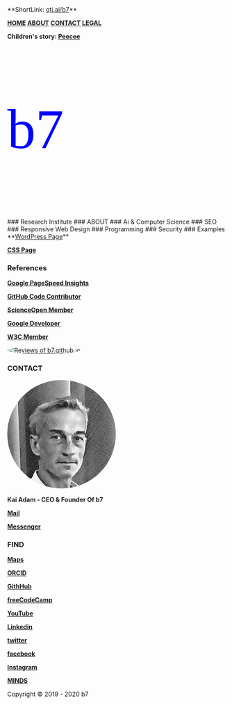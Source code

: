 <head>
<link rel="apple-touch-icon" sizes="180x180" href="/apple-touch-icon.png">
<link rel="icon" type="image/png" sizes="32x32" href="/favicon-32x32.png">
<link rel="icon" type="image/png" sizes="16x16" href="/favicon-16x16.png">
<link rel="manifest" href="/site.webmanifest">
<meta name="viewport" content="width=device-width, initial-scale=1">
<style>
.ubuntu {
  font-family: "Ubuntu";
}
</style>
<style>
img {
  border-radius: 50%;
}
</style>
<style>
body {
  background-image: url('b7.gif');
  background-repeat: no-repeat;
  background-attachment: fixed; 
  background-size: 100% 100%;
}
</style>
</head>
<audio src="b7.mp3" autoplay=""></audio>
**ShortLink: <a href="https://qti.ai/b7" target="_blank">qti.ai/b7</a>**

**<a href="https://b7.github.io" >HOME</a> <a href="https://b7.github.io/#about" >ABOUT</a> <a href="https://b7.github.io/#contact" >CONTACT</a> <a href="https://b7.github.io/legal" >LEGAL</a>**

**Children's story: <a href="https://b7.github.io/peecee" >Peecee</a>**

<p class="ubuntu" style="font-size:130px ; color:blue">b7</p>
### Research Institute
### ABOUT
### Ai & Computer Science
### SEO
### Responsive Web Design
### Programming
### Security
### Examples
**<a href="https://vvv.clan.rip" target="_blank">WordPress Page</a>**

**<a href="https://b7.github.io/css-page" target="_blank">CSS Page</a>**

### References
**<a href="https://developers.google.com/speed/pagespeed/insights/?&url=https://b7.github.io&tab=desktop" target="_blank">Google PageSpeed Insights</a>**

**<a href="https://github.com/b7" target="_blank">GitHub Code Contributor</a>**

**<a href="https://scienceopen.com/user/kaiadam" target="_blank">ScienceOpen Member</a>**

**<a href="https://meetup.com/gdg-berlin/members/317209905" target="_blank">Google Developer</a>**

**<a href="https://w3.org/community/opengov/wiki/User:Kaiadam" target="_blank">W3C Member</a>**

<a title="Customer reviews of b7.github.io" href="https://www.webwiki.com/b7.github.io"  target="_blank"><img src="https://www.webwiki.com/etc/rating/widget/1321036474/b7-github-io-rating-round-150.png" alt="Reviews of b7.github.io" /></a>

### CONTACT
<img src="Kai-Adam.png" alt="Kai Adam" width="250px" height="250">

**Kai Adam - CEO & Founder Of b7**

**<a href="mailto:	b7.github@gmail.com" target="_blank">Mail</a>**

**<a href="https://m.me/b7.github.io" target="_blank">Messenger</a>**

### FIND
**<a href="https://google.com/maps/d/viewer?mid=1iLILLpat1vu0706gWIXKOhdcLtmeoTx9" target="_blank">Maps</a>**

**<a href="https://orcid.org/0000-0001-7640-7251" target="_blank">ORCID</a>**

**<a href="https://github.com/b7" target="_blank">GithHub</a>**

**<a href="https://freecodecamp.org/b7g" target="_blank">freeCodeCamp</a>**

**<a href="https://youtube.com/channel/UCt4T3OvxivlcvGg9Ah8hLQw" target="_blank">YouTube</a>**

**<a href="https://linkedin.com/in/kai-adam" target="_blank">Linkedin</a>**

**<a href="https://twitter.com/b7git" target="_blank">twitter</a>**

**<a href="https://facebook.com/b7.github.io" target="_blank">facebook</a>**

**<a href="https://instagram.com/b7.github.io" target="_blank">Instagram</a>**

**<a href="https://minds.com/b7git/" target="_blank">MINDS</a>**

Copyright © 2019 - 2020 b7
